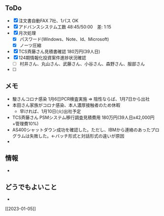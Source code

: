 ## ToDo
- [x] 注文書自動FAX 7社、1パス OK
- [x] アドバンスシステム工数 48:45/50:00　差: 1:15
- [x] 月次処理
	- [x] パスワード(Windows、Note、Id、Microsoft)
	- [x] ノーツ圧縮
- [x] TCS斉藤さん見積書確認 180万円(39人日)
- [x] 124期情報化投資案件進捗状況確認
	- [ ] 村井さん、丸山さん、武藤さん、小谷さん、森野さん、服部さん
- [ ] 


## メモ
- 駿さんコロナ感染 1月6日PCR検査実施 ⇒ 陰性ならば、1月7日から出社
- 本田さん家族がコロナ感染、本人濃厚接触者のため休暇
	- 早ければ、1月10日(火)出社予定
- TCS斉藤さん PSMシステム移行調査見積費用 180万円(39人日x42,000円+管理費10%)
- AS400シャットダウン成功を確認した。ただし、IBMから連絡のあったプログラムは失敗した。←バッチ形式と対話形式の違いが原因
- 


## 情報
- 


## どうでもよいこと
- 


[[2023-01-05]]

